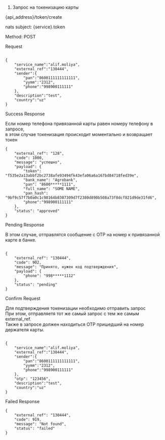 1. Запрос на токенизацию карты

{api_address}/token/create

nats subject: {service}.token

Method: POST

Request

```

{
    "service_name":"alif.moliya",
    "external_ref":"130444",
    "sender":{
        "pan":"8600111111111111",
        "yymm":"2312",
        "phone":"998900111111"
    },
    "description":"test",
    "country":"uz"
}

```

Success Response

 Если номер телефона привязанной карты равен номеру телефону в запросе,   
 в этом случае токенизация происходит моментально и возвращает токен 
 
```
{
    "external_ref": "128",
    "code": 1000,
    "message": "успешно",
    "payload": {
        "token": "f535e2a13abbf2bc2738afe93494fk43efa06a6a167bd84718fed39e",
        "bank_name": "Agrobank",
        "pan": "8600*****1111",
        "full_name": "SOME NAME",
        "pan_hash": "9bf9c57f7b0a0c1c98164b8307309d7f2380d890b508a73f8dcf821d9de31fd6",
        "phone":"998900111111"
    },
    "status": "approved"
}

```

Pending Response

В этом случае, отправлятся сообщение с OTP на номер к привязанной карте в банке. 

```

{
    "external_ref": "130444",
    "code": 902,
    "message": "Принято, нужен код подтверждения",
    "payload": {
        "phone": "998*****1112"
    },
    "status": "pending"
}

```

Confirm Request

Для подтверждения токенизации необходимо отправить запрос  
При этом, отправляетя тот же cамый запрос с тем же самым external_ref.  
Также в запросе должен находиться OTP пришедший на номер держателя карты. 

```

{
    "service_name":"alif.moliya",
    "external_ref":"130444",
    "sender":{
        "pan":"8600111111111111",
        "yymm":"2312",
        "phone":"998900111111"
    },
    "otp": "123456",
    "description":"test",
    "country":"uz"
}

```


Failed Response

```
{
    "external_ref": "130444",
    "code": 919,
    "message": "Not found",
    "status": "failed"
}

```
